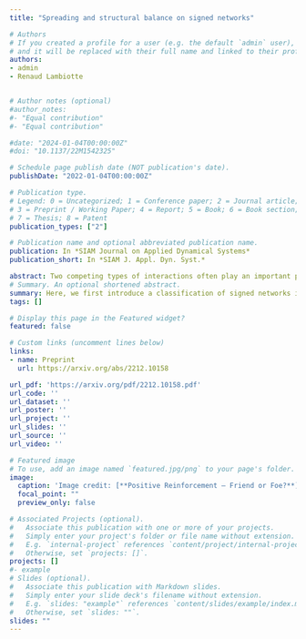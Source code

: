 ```yaml
---
title: "Spreading and structural balance on signed networks"

# Authors
# If you created a profile for a user (e.g. the default `admin` user), write the username (folder name) here 
# and it will be replaced with their full name and linked to their profile.
authors:
- admin
- Renaud Lambiotte


# Author notes (optional)
#author_notes:
#- "Equal contribution"
#- "Equal contribution"

#date: "2024-01-04T00:00:00Z"
#doi: "10.1137/22M1542325"

# Schedule page publish date (NOT publication's date).
publishDate: "2022-01-04T00:00:00Z"

# Publication type.
# Legend: 0 = Uncategorized; 1 = Conference paper; 2 = Journal article;
# 3 = Preprint / Working Paper; 4 = Report; 5 = Book; 6 = Book section;
# 7 = Thesis; 8 = Patent
publication_types: ["2"]

# Publication name and optional abbreviated publication name.
publication: In *SIAM Journal on Applied Dynamical Systems*
publication_short: In *SIAM J. Appl. Dyn. Syst.*

abstract: Two competing types of interactions often play an important part in shaping system behavior, such as activatory or inhibitory functions in biological systems. Hence, signed networks, where each connection can be either positive or negative, have become popular models over recent years. However, the primary focus of the literature is on the unweighted and structurally balanced ones, where all cycles have an even number of negative edges. Hence here, we first introduce a classification of signed networks into balanced, antibalanced or strictly unbalanced ones, and then characterize each type of signed networks in terms of the spectral properties of the signed weighted adjacency matrix. In particular, we show that the spectral radius of the matrix with signs is smaller than that without if and only if the signed network is strictly unbalanced. These properties are important to understand the dynamics on signed networks, both linear and nonlinear ones. Specifically, we find consistent patterns in a linear and a nonlinear dynamics theoretically, depending on their type of balance. We also propose two measures to further characterize strictly unbalanced networks, motivated by perturbation theory. Finally, we numerically verify these properties through experiments on both synthetic and real networks. 
# Summary. An optional shortened abstract.
summary: Here, we first introduce a classification of signed networks into balanced, antibalanced or strictly unbalanced ones, and then characterize each type of signed networks in terms of the spectral properties of the signed weighted adjacency matrix. Then we find consistent patterns in a linear and a nonlinear dynamics theoretically, depending on their type of balance. 
tags: []

# Display this page in the Featured widget?
featured: false

# Custom links (uncomment lines below)
links:
- name: Preprint
  url: https://arxiv.org/abs/2212.10158

url_pdf: 'https://arxiv.org/pdf/2212.10158.pdf'
url_code: ''
url_dataset: ''
url_poster: ''
url_project: ''
url_slides: ''
url_source: ''
url_video: ''

# Featured image
# To use, add an image named `featured.jpg/png` to your page's folder. 
image:
  caption: 'Image credit: [**Positive Reinforcement – Friend or Foe?**](https://www.onehappydog.com/friend-or-foe/)'
  focal_point: ""
  preview_only: false

# Associated Projects (optional).
#   Associate this publication with one or more of your projects.
#   Simply enter your project's folder or file name without extension.
#   E.g. `internal-project` references `content/project/internal-project/index.md`.
#   Otherwise, set `projects: []`.
projects: []
#- example
# Slides (optional).
#   Associate this publication with Markdown slides.
#   Simply enter your slide deck's filename without extension.
#   E.g. `slides: "example"` references `content/slides/example/index.md`.
#   Otherwise, set `slides: ""`.
slides: ""
---
```

